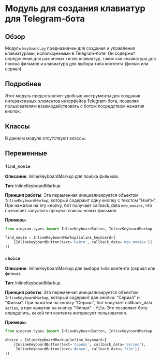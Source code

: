 # Модуль для создания клавиатур для Telegram-бота
## Обзор

Модуль `keyboard.py` предназначен для создания и управления клавиатурами, используемыми в Telegram-боте. Он содержит определения для различных типов клавиатур, таких как клавиатура для поиска фильмов и клавиатура для выбора типа контента (фильм или сериал).

## Подробнее

Этот модуль предоставляет удобные инструменты для создания интерактивных элементов интерфейса Telegram-бота, позволяя пользователям взаимодействовать с ботом посредством нажатия кнопок. 

## Классы

В данном модуле отсутствуют классы.

## Переменные

### `find_movie`

**Описание**: InlineKeyboardMarkup для поиска фильмов.

**Тип**: InlineKeyboardMarkup

**Принцип работы**:
Эта переменная инициализируется объектом `InlineKeyboardMarkup`, который содержит одну кнопку с текстом "Найти". При нажатии на эту кнопку, бот получает callback_data `new_movies`, что позволяет запустить процесс поиска новых фильмов.

**Примеры**:
```python
from aiogram.types import InlineKeyboardButton, InlineKeyboardMarkup

find_movie = InlineKeyboardMarkup(inline_keyboard=[
    [InlineKeyboardButton(text='Найти', callback_data='new_movies')]
])
```

### `choice`

**Описание**: InlineKeyboardMarkup для выбора типа контента (сериал или фильм).

**Тип**: InlineKeyboardMarkup

**Принцип работы**:
Эта переменная инициализируется объектом `InlineKeyboardMarkup`, который содержит две кнопки: "Сериал" и "Фильм". При нажатии на кнопку "Сериал", бот получает callback_data `series`, а при нажатии на кнопку "Фильм" - `film`. Это позволяет боту определить, какой тип контента интересует пользователя.

**Примеры**:
```python
from aiogram.types import InlineKeyboardButton, InlineKeyboardMarkup

choice = InlineKeyboardMarkup(inline_keyboard=[
    [InlineKeyboardButton(text='Сериал', callback_data='series'),
     InlineKeyboardButton(text='Фильм', callback_data='film')]
])